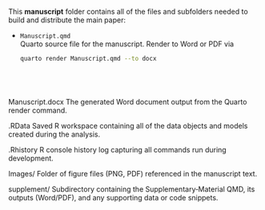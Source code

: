 
This **manuscript** folder contains all of the files and subfolders needed to build and distribute the main paper:

- `Manuscript.qmd`  
  Quarto source file for the manuscript. Render to Word or PDF via  
  ```bash
  quarto render Manuscript.qmd --to docx






Manuscript.docx
The generated Word document output from the Quarto render command.

.RData
Saved R workspace containing all of the data objects and models created during the analysis.

.Rhistory
R console history log capturing all commands run during development.

Images/
Folder of figure files (PNG, PDF) referenced in the manuscript text.

supplement/
Subdirectory containing the Supplementary‐Material QMD, its outputs (Word/PDF), and any supporting data or code snippets.